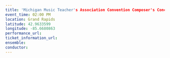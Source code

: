 ```yaml
---
title: 'Michigan Music Teacher's Association Convention Composer's Concert'
event_time: 02:00 PM
location: Grand Rapids
latitude: 42.9633599
longitude: -85.6680863
performance_url:
ticket_information_url:
ensemble:
conductor:
---
```

